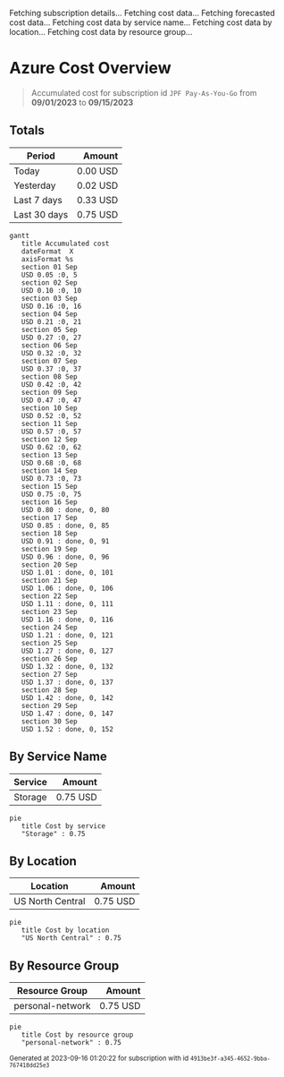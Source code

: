 Fetching subscription details...
Fetching cost data...
Fetching forecasted cost data...
Fetching cost data by service name...
Fetching cost data by location...
Fetching cost data by resource group...
# Azure Cost Overview

> Accumulated cost for subscription id `JPF Pay-As-You-Go` from **09/01/2023** to **09/15/2023**

## Totals

|Period|Amount|
|---|---:|
|Today|0.00 USD|
|Yesterday|0.02 USD|
|Last 7 days|0.33 USD|
|Last 30 days|0.75 USD|

```mermaid
gantt
   title Accumulated cost
   dateFormat  X
   axisFormat %s
   section 01 Sep
   USD 0.05 :0, 5
   section 02 Sep
   USD 0.10 :0, 10
   section 03 Sep
   USD 0.16 :0, 16
   section 04 Sep
   USD 0.21 :0, 21
   section 05 Sep
   USD 0.27 :0, 27
   section 06 Sep
   USD 0.32 :0, 32
   section 07 Sep
   USD 0.37 :0, 37
   section 08 Sep
   USD 0.42 :0, 42
   section 09 Sep
   USD 0.47 :0, 47
   section 10 Sep
   USD 0.52 :0, 52
   section 11 Sep
   USD 0.57 :0, 57
   section 12 Sep
   USD 0.62 :0, 62
   section 13 Sep
   USD 0.68 :0, 68
   section 14 Sep
   USD 0.73 :0, 73
   section 15 Sep
   USD 0.75 :0, 75
   section 16 Sep
   USD 0.80 : done, 0, 80
   section 17 Sep
   USD 0.85 : done, 0, 85
   section 18 Sep
   USD 0.91 : done, 0, 91
   section 19 Sep
   USD 0.96 : done, 0, 96
   section 20 Sep
   USD 1.01 : done, 0, 101
   section 21 Sep
   USD 1.06 : done, 0, 106
   section 22 Sep
   USD 1.11 : done, 0, 111
   section 23 Sep
   USD 1.16 : done, 0, 116
   section 24 Sep
   USD 1.21 : done, 0, 121
   section 25 Sep
   USD 1.27 : done, 0, 127
   section 26 Sep
   USD 1.32 : done, 0, 132
   section 27 Sep
   USD 1.37 : done, 0, 137
   section 28 Sep
   USD 1.42 : done, 0, 142
   section 29 Sep
   USD 1.47 : done, 0, 147
   section 30 Sep
   USD 1.52 : done, 0, 152
```

## By Service Name

|Service|Amount|
|---|---:|
|Storage|0.75 USD|

```mermaid
pie
   title Cost by service
   "Storage" : 0.75
```

## By Location

|Location|Amount|
|---|---:|
|US North Central|0.75 USD|

```mermaid
pie
   title Cost by location
   "US North Central" : 0.75
```

## By Resource Group

|Resource Group|Amount|
|---|---:|
|personal-network|0.75 USD|

```mermaid
pie
   title Cost by resource group
   "personal-network" : 0.75
```

<sup>Generated at 2023-09-16 01:20:22 for subscription with id `4913be3f-a345-4652-9bba-767418dd25e3`</sup>
